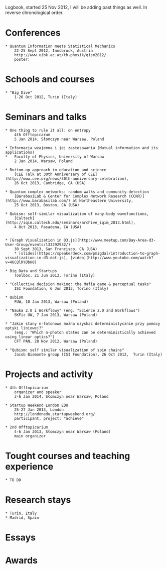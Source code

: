 Logbook, started 25 Nov 2012,
I will be adding past things as well.
In reverse chronological order.

# Conferences
	* Quantum Information meets Statistical Mechanics
		22-25 Sept 2012, Innsbruck, Austria
		http://www.uibk.ac.at/th-physik/qism2012/
		poster: 


# Schools and courses

	* "Big Dive"
		1-26 Oct 2012, Turin (Italy)



# Seminars and talks

	* One thing to rule it all: on entropy
		4th Offtopicarum
		5 Jan 2014, Słomczyn near Warsaw, Poland

	* Informacja wzajemna i jej zastosowania (Mutual information and its applications)
	*	Faculty of Physics, University of Warsaw
		2 Jan 2014, Warsaw, Poland

	* Bottom-up approach in education and science
		[CEE Talk at 30th Anniversary of CEE](http://www.cee.org/news/30th-anniversary-celebration),
		26 Oct 2013, Cambridge, CA (USA)

	* Quantum complex networks: random walks and community-detection
		[BarabasiLab & Center for Complex Network Research (CCNR)](http://www.barabasilab.com/) at Northeastern University,
		25 Oct 2013, Boston, CA (USA)

	* Qubism: self-similar visualization of many-body wavefunctions,
		[Caltech](http://iqim.caltech.edu/seminars/archive_iqim_2013.html),
		4 Oct 2013, Pasadena, CA (USA)


	* [Graph Visualization in D3.js](http://www.meetup.com/Bay-Area-d3-User-Group/events/133292932/)
		30 Sept 3013, San Francisco, CA (USA)
		* [slides](https://speakerdeck.com/pmigdal/introduction-to-graph-visualization-in-d3-dot-js), [video](http://www.youtube.com/watch?v=46CQlRYDbH0)

	* Big Data and Startups
		Toolbox, 21 Jun 2013, Torino (Italy)

	* "Collective decision making: the Mafia game & perceptual tasks"
		ISI Foundation, 6 Jun 2013, Torino (Italy)

	* Qubism
		FUW, 10 Jan 2013, Warsaw (Poland)

	* "Nauka 2.0 i Workflowy" (eng. "Science 2.0 and Workflows")
		SKFiz UW, 7 Jan 2013, Warsaw (Poland)

	* "Jakie stany n-fotonowe można uzyskać deterministycznie przy pomocy optyki liniowej?"
		(eng.: "Which n-photon states can be deterministically achieved using linear optics?")
		CFT PAN, 28 Nov 2012, Warsaw (Poland)

	* "Qubism: self similar visualization of spin chains"
		Jacob Biamonte group (ISI Foundation), 26 Oct 2012,  Turin (Italy)


# Projects and activity

	* 4th Offtopicarium
		organizer and speaker
		3-6 Jan 2014, Słomczyn near Warsaw, Poland

	* Startup Weekend London EDU
		25-27 Jan 2013, London
		http://londonedu.startupweekend.org/
		participant, project: "achieve"

	* 2nd Offtopicarium
		4-6 Jan 2013, Słomczyn near Warsaw (Poland)
		main organizer

# Tought courses and teaching experience

	* TO DO

# Research stays
	* Turin, Italy
	* Madrid, Spain

# Essays 


# Awards